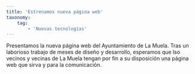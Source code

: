 ```yaml
---
title: 'Estrenamos nueva página web'
taxonomy:
    tag:
        - 'Nuevas tecnologías'
---
```


Presentamos la nueva página web del Ayuntamiento de La Muela.
Tras un laborioso trabajo de meses de diseño y desarrollo, esperamos que lso vecinos y vecinas de La Muela tengan por fín a su disposición una página web que sirva y para la comunicación.